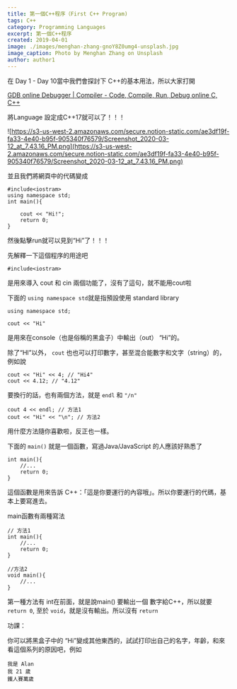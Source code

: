 ```yaml
---
title: 第一個C++程序（First C++ Program)
tags: C++
category: Programming Languages
excerpt: 第一個C++程序
created: 2019-04-01
image: ./images/menghan-zhang-gnoY8Z0umg4-unsplash.jpg
image_caption: Photo by Menghan Zhang on Unsplash
author: author1
---
```


在 Day 1 - Day 10當中我們會探討下 C++的基本用法，所以大家打開

[GDB online Debugger | Compiler - Code, Compile, Run, Debug online C, C++](https://www.onlinegdb.com/)

將Language 設定成C++17就可以了！！！

![https://s3-us-west-2.amazonaws.com/secure.notion-static.com/ae3df19f-fa33-4e40-b95f-905340f76579/Screenshot_2020-03-12_at_7.43.16_PM.png](https://s3-us-west-2.amazonaws.com/secure.notion-static.com/ae3df19f-fa33-4e40-b95f-905340f76579/Screenshot_2020-03-12_at_7.43.16_PM.png)

並且我們將網頁中的代碼變成

    #include<iostram>
    using namespace std;
    int main(){
    
    	cout << "Hi!";
    	return 0;
    }

然後點擊run就可以見到“Hi”了！！！

先解釋一下這個程序的用途吧

    #include<iostram>
    

是用來導入 cout 和 cin 兩個功能了，沒有了這句，就不能用cout啦

下面的 `using namespace std`就是指預設使用 standard library

    using namespace std;

    cout << "Hi"

是用來在console（也是俗稱的黑盒子）中輸出（out） “Hi”的。

除了“HI”以外， `cout` 也也可以打印數字，甚至混合能數字和文字（string）的，例如說

    cout << "Hi" << 4; // "Hi4"
    cout << 4.12; // "4.12"

要換行的話，也有兩個方法，就是 `endl` 和 `"/n"`

    cout 4 << endl; // 方法1
    cout << "Hi" << "\n"; // 方法2

用什麼方法隨你喜歡啦，反正也一樣。

下面的 `main()` 就是一個函數，寫過Java/JavaScript 的人應該好熟悉了

    int main(){
    	//...
    	return 0;
    }

這個函數是用來告訴 C++：「這是你要運行的內容哦」。所以你要運行的代碼，基本上要寫進去。

main函數有兩種寫法

    // 方法1
    int main(){
    	//...
    	return 0;
    }
    
    //方法2
    void main(){
    	//...
    }

第一種方法有 int在前面，就是說main() 要輸出一個 數字給C++，所以就要 `return 0`, 至於 `void`，就是沒有輸出。所以沒有 `return`

功課：

你可以將黑盒子中的 “Hi”變成其他東西的，試試打印出自己的名字，年齡，和來看這個系列的原因吧，例如

    我是 Alan
    我 21 歲
    鐵人賽萬歲